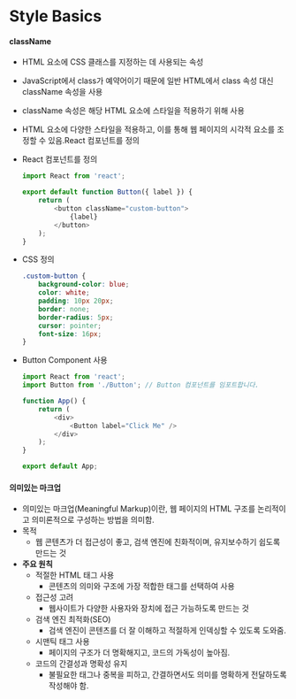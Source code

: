 # Style Basics

#### className

* HTML 요소에 CSS 클래스를 지정하는 데 사용되는 속성
* JavaScript에서 class가 예약어이기 때문에 일반 HTML에서 class 속성 대신 className 속성을 사용
* className 속성은 해당 HTML 요소에 스타일을 적용하기 위해 사용
* HTML 요소에 다양한 스타일을 적용하고, 이를 통해 웹 페이지의 시각적 요소를 조정할 수 있음.React 컴포넌트를 정의
*   React 컴포넌트를 정의

    ```javascript
    import React from 'react';

    export default function Button({ label }) {
        return (
            <button className="custom-button">
                {label}
            </button>
        );
    }
    ```
*   CSS 정의

    ```css
    .custom-button {
        background-color: blue;
        color: white;
        padding: 10px 20px;
        border: none;
        border-radius: 5px;
        cursor: pointer;
        font-size: 16px;
    }
    ```
*   Button Component 사용

    ```javascript
    import React from 'react';
    import Button from './Button'; // Button 컴포넌트를 임포트합니다.

    function App() {
        return (
            <div>
                <Button label="Click Me" />
            </div>
        );
    }

    export default App;
    ```

####

#### 의미있는 마크업

* 의미있는 마크업(Meaningful Markup)이란, 웹 페이지의 HTML 구조를 논리적이고 의미론적으로 구성하는 방법을 의미함.
* 목적
  * 웹 콘텐츠가 더 접근성이 좋고, 검색 엔진에 친화적이며, 유지보수하기 쉽도록 만드는 것
* **주요 원칙**
  * 적절한 HTML 태그 사용
    * 콘텐츠의 의미와 구조에 가장 적합한 태그를 선택하여 사용
  * 접근성 고려
    * 웹사이트가 다양한 사용자와 장치에 접근 가능하도록 만드는 것
  * 검색 엔진 최적화(SEO)
    * 검색 엔진이 콘텐츠를 더 잘 이해하고 적절하게 인덱싱할 수 있도록 도와줌.
  * 시맨틱 태그 사용
    * 페이지의 구조가 더 명확해지고, 코드의 가독성이 높아짐.
  * 코드의 간결성과 명확성 유지
    * 불필요한 태그나 중복을 피하고, 간결하면서도 의미를 명확하게 전달하도록 작성해야 함.
